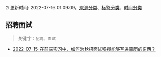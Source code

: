 :alarm_clock: 更新时间: 2022-07-16 01:09:09。[来源分类](../README.md)、[标签分类](../TAGS.md)、[时间分类](../TIMELINE.md)

## 招聘面试


> 关键字：`招聘`、`面试`



- [2022-07-15-在前端实习中，如何为秋招面试积攒能够写进简历的东西？](https://www.v2ex.com/t/866542) 